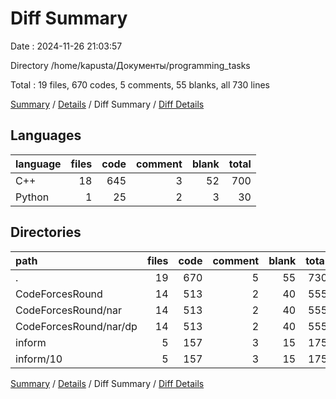 # Diff Summary

Date : 2024-11-26 21:03:57

Directory /home/kapusta/Документы/programming_tasks

Total : 19 files,  670 codes, 5 comments, 55 blanks, all 730 lines

[Summary](results.md) / [Details](details.md) / Diff Summary / [Diff Details](diff-details.md)

## Languages
| language | files | code | comment | blank | total |
| :--- | ---: | ---: | ---: | ---: | ---: |
| C++ | 18 | 645 | 3 | 52 | 700 |
| Python | 1 | 25 | 2 | 3 | 30 |

## Directories
| path | files | code | comment | blank | total |
| :--- | ---: | ---: | ---: | ---: | ---: |
| . | 19 | 670 | 5 | 55 | 730 |
| CodeForcesRound | 14 | 513 | 2 | 40 | 555 |
| CodeForcesRound/nar | 14 | 513 | 2 | 40 | 555 |
| CodeForcesRound/nar/dp | 14 | 513 | 2 | 40 | 555 |
| inform | 5 | 157 | 3 | 15 | 175 |
| inform/10 | 5 | 157 | 3 | 15 | 175 |

[Summary](results.md) / [Details](details.md) / Diff Summary / [Diff Details](diff-details.md)
